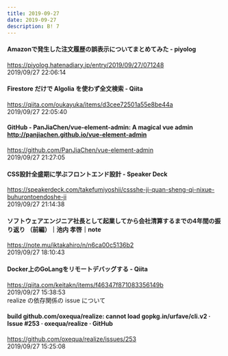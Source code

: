 ```yaml
---
title: 2019-09-27
date: 2019-09-27
description: B! 7
---
```


#### Amazonで発生した注文履歴の誤表示についてまとめてみた - piyolog
https://piyolog.hatenadiary.jp/entry/2019/09/27/071248<br>
2019/09/27 22:06:14<br>


#### Firestore だけで Algolia を使わず全文検索 - Qiita
https://qiita.com/oukayuka/items/d3cee72501a55e8be44a<br>
2019/09/27 22:05:40<br>


#### GitHub - PanJiaChen/vue-element-admin: A magical vue admin                                                                http://panjiachen.github.io/vue-element-admin
https://github.com/PanJiaChen/vue-element-admin<br>
2019/09/27 21:27:05<br>


#### CSS設計全盛期に学ぶフロントエンド設計 - Speaker Deck
https://speakerdeck.com/takefumiyoshii/cssshe-ji-quan-sheng-qi-nixue-buhurontoendoshe-ji<br>
2019/09/27 21:14:38<br>


#### ソフトウェアエンジニア社長として起業してから会社清算するまでの4年間の振り返り （前編）｜池内 孝啓｜note
https://note.mu/iktakahiro/n/n6ca00c5136b2<br>
2019/09/27 18:10:43<br>


#### Docker上のGoLangをリモートデバッグする - Qiita
https://qiita.com/keitakn/items/f46347f871083356149b<br>
2019/09/27 15:38:53<br>
realize の依存関係の issue について


#### build github.com/oxequa/realize: cannot load gopkg.in/urfave/cli.v2 · Issue #253 · oxequa/realize · GitHub
https://github.com/oxequa/realize/issues/253<br>
2019/09/27 15:25:08<br>


